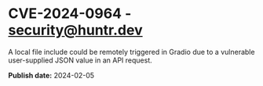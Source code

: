 # CVE-2024-0964 - security@huntr.dev

A local file include could be remotely triggered in Gradio due to a vulnerable user-supplied JSON value in an API request.

**Publish date:** 2024-02-05
